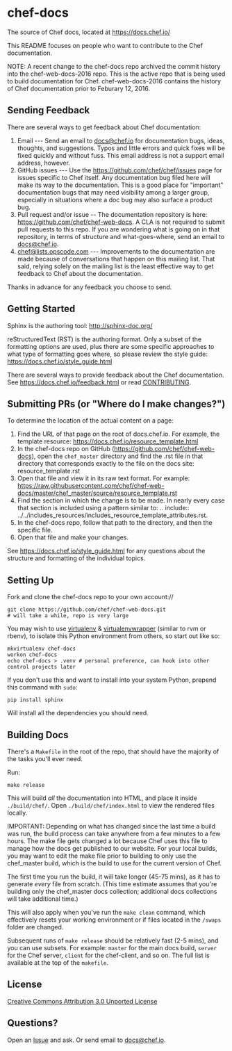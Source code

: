 # chef-docs

The source of Chef docs, located at https://docs.chef.io/

This README focuses on people who want to contribute to the Chef documentation.

NOTE: A recent change to the chef-docs repo archived the commit history into the chef-web-docs-2016 repo. This is the active repo that is being used to build documentation for Chef. chef-web-docs-2016 contains the history of Chef documentation prior to Feburary 12, 2016.

## Sending Feedback

There are several ways to get feedback about Chef documentation:

1. Email --- Send an email to docs@chef.io for documentation bugs, ideas, thoughts, and suggestions. Typos and little errors and quick fixes will be fixed quickly and without fuss. This email address is not a support email address, however.
2. GitHub issues --- Use the https://github.com/chef/chef/issues page for issues specific to Chef itself. Any documentation bug filed here will make its way to the documentation. This is a good place for "important" documentation bugs that may need visibility among a larger group, especially in situations where a doc bug may also surface a product bug.
3. Pull request and/or issue -- The documentation repository is here: https://github.com/chef/chef-web-docs. A CLA is not required to submit pull requests to this repo. If you are wondering what is going on in that repository, in terms of structure and what-goes-where, send an email to docs@chef.io.
4. chef@lists.opscode.com --- Improvements to the documentation are made because of conversations that happen on this mailing list. That said, relying solely on the mailing list is the least effective way to get feedback to Chef about the documentation.

Thanks in advance for any feedback you choose to send.



## Getting Started

Sphinx is the authoring tool: http://sphinx-doc.org/

reStructuredText (RST) is the authoring format. Only a subset of the formatting options are used, plus there are some specific approaches to what type of formatting goes where, so please review the style guide: https://docs.chef.io/style_guide.html

There are several ways to provide feedback about the Chef documentation. See https://docs.chef.io/feedback.html or read [CONTRIBUTING](CONTRIBUTING).




## Submitting PRs (or "Where do I make changes?")

To determine the location of the actual content on a page:

1. Find the URL of that page on the root of docs.chef.io. For example, the template resource: https://docs.chef.io/resource_template.html
2. In the chef-docs repo on GitHub (https://github.com/chef/chef-web-docs), open the `chef_master` directory and find the .rst file in that directory that corresponds exactly to the file on the docs site: resource_template.rst
3. Open that file and view it in its raw text format. For example: https://raw.githubusercontent.com/chef/chef-web-docs/master/chef_master/source/resource_template.rst
4. Find the section in which the change is to be made. In nearly every case that section is included using a pattern similar to: .. include:: ../../includes_resources/includes_resource_template_attributes.rst.
5. In the chef-docs repo, follow that path to the directory, and then the specific file.
6. Open that file and make your changes.

See https://docs.chef.io/style_guide.html for any questions about the structure and formatting of the individual topics.

## Setting Up


Fork and clone the chef-docs repo to your own account://

    git clone https://github.com/chef/chef-web-docs.git
    # will take a while, repo is very large

You may wish to use [virtualenv](http://www.virtualenv.org/) & [virtualenvwrapper](http://virtualenvwrapper.readthedocs.org/) (similar to rvm or rbenv), to isolate this Python environment from others, so start out like so:

    mkvirtualenv chef-docs
    workon chef-docs
    echo chef-docs > .venv # personal preference, can hook into other control projects later

If you don't use this and want to install into your system Python, prepend this command with `sudo`:

    pip install sphinx

Will install all the dependencies you should need.


## Building Docs

There's a `Makefile` in the root of the repo, that should have the majority of the tasks you'll ever need.

Run:

    make release

This will build *all* the documentation into HTML, and place it inside `./build/chef/`.
Open `./build/chef/index.html` to view the rendered files locally.

IMPORTANT: Depending on what has changed since the last time a build was run, the build process can take anywhere from a few minutes to a few hours. The make file gets changed a lot because Chef uses this file to manage how the docs get published to our website. For your local builds, you may want to edit the make file prior to building to only use the chef_master build, which is the build to use for the current version of Chef.

The first time you run the build, it will take longer (45-75 mins), as it has to generate _every_ file from scratch. (This time estimate assumes that you're building only the chef_master docs collection; additional docs collections will take additional time.)

This will also apply when you've run the `make clean` command, which effectively resets your working environment or if files located in the `/swaps` folder are changed.

Subsequent runs of `make release` should be relatively fast (2-5 mins), and you can use subsets. For example: `master` for the main docs build, `server` for the Chef server, `client` for the chef-client, and so on. The full list is available at the top of the `makefile`.

## License

[Creative Commons Attribution 3.0 Unported License](http://creativecommons.org/licenses/by/3.0/)

## Questions?

Open an [Issue](https://github.com/chef/chef-web-docs/issues) and ask. Or send email to docs@chef.io.

